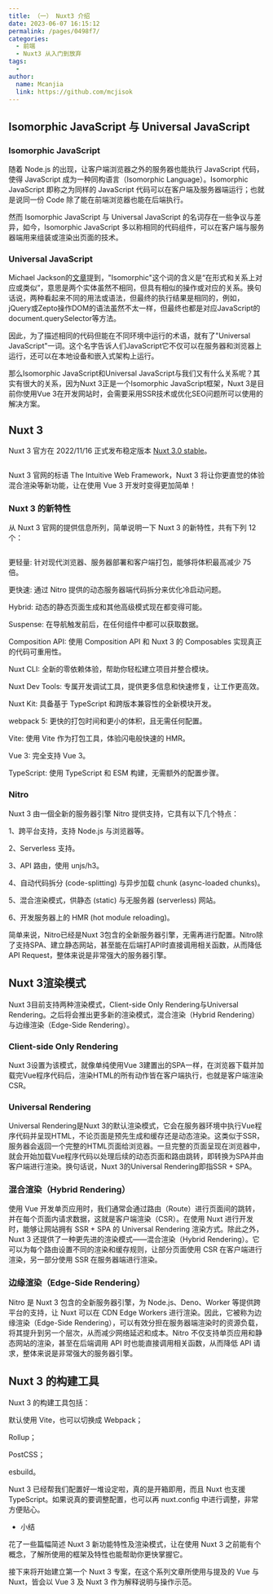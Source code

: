 ```yaml
---
title: （一） Nuxt3 介绍
date: 2023-06-07 16:15:12
permalink: /pages/0498f7/
categories:
  - 前端
  - Nuxt3 从入门到放弃
tags:
  - 
author: 
  name: Mcanjia
  link: https://github.com/mcjisok
---
```


## Isomorphic JavaScript 与 Universal JavaScript

### Isomorphic JavaScript

随着 Node.js 的出现，让客户端浏览器之外的服务器也能执行 JavaScript 代码，使得 JavaScript 成为一种同构语言（Isomorphic Language）。Isomorphic JavaScript 即称之为同样的 JavaScript 代码可以在客户端及服务器端运行；也就是说同一份 Code 除了能在前端浏览器也能在后端执行。

然而 Isomorphic JavaScript 与 Universal JavaScript 的名词存在一些争议与差异，如今，Isomorphic JavaScript 多以称相同的代码组件，可以在客户端与服务器端用来组装或渲染出页面的技术。

  


### Universal JavaScript

Michael Jackson的[文章](https://medium.com/@mjackson/universal-javascript-4761051b7ae9)提到，"Isomorphic"这个词的含义是“在形式和关系上对应或类似”，意思是两个实体虽然不相同，但具有相似的操作或对应的关系。换句话说，两种看起来不同的用法或语法，但最终的执行结果是相同的，例如，jQuery或Zepto操作DOM的语法虽然不太一样，但最终也都是对应JavaScript的document.querySelector等方法。

因此，为了描述相同的代码但能在不同环境中运行的术语，就有了"Universal JavaScript"一词。这个名字告诉人们JavaScript它不仅可以在服务器和浏览器上运行，还可以在本地设备和嵌入式架构上运行。

那么Isomorphic JavaScript和Universal JavaScript与我们又有什么关系呢？其实有很大的关系，因为Nuxt 3正是一个Isomorphic JavaScript框架，Nuxt 3是目前你使用Vue 3在开发网站时，会需要采用SSR技术或优化SEO问题所可以使用的解决方案。

  


## Nuxt 3

Nuxt 3 官方在 2022/11/16 正式发布稳定版本 [Nuxt 3.0 stable](https://github.com/nuxt/framework/releases/tag/v3.0.0)。

![]()  


Nuxt 3 官网的标语 The Intuitive Web Framework，Nuxt 3 将让你更直觉的体验混合渲染等新功能，让在使用 Vue 3 开发时变得更加简单！

### Nuxt 3 的新特性

从 Nuxt 3 官网的提供信息所列，简单说明一下 Nuxt 3 的新特性，共有下列 12 个：

![]()  


更轻量: 针对现代浏览器、服务器部署和客户端打包，能够将体积最高减少 75 倍。

更快速: 通过 Nitro 提供的动态服务器端代码拆分来优化冷启动问题。

Hybrid: 动态的静态页面生成和其他高级模式现在都变得可能。

Suspense: 在导航触发前后，在任何组件中都可以获取数据。

Composition API: 使用 Composition API 和 Nuxt 3 的 Composables 实现真正的代码可重用性。

Nuxt CLI: 全新的零依赖体验，帮助你轻松建立项目并整合模块。

Nuxt Dev Tools: 专属开发调试工具，提供更多信息和快速修复，让工作更高效。

Nuxt Kit: 具备基于 TypeScript 和跨版本兼容性的全新模块开发。

webpack 5: 更快的打包时间和更小的体积，且无需任何配置。

Vite: 使用 Vite 作为打包工具，体验闪电般快速的 HMR。

Vue 3: 完全支持 Vue 3。

TypeScript: 使用 TypeScript 和 ESM 构建，无需额外的配置步骤。

### Nitro

Nuxt 3 由一個全新的服务器引擎 Nitro 提供支持，它具有以下几个特点：

1、跨平台支持，支持 Node.js 与浏览器等。

2、Serverless 支持。

3、API 路由，使用 unjs/h3。

4、自动代码拆分 (code-splitting) 与异步加载 chunk (async-loaded chunks)。

5、混合渲染模式，供静态 (static) 与无服务器 (serverless) 网站。

6、开发服务器上的 HMR (hot module reloading)。

简单来说，Nitro已经是Nuxt 3包含的全新服务器引擎，无需再进行配置。Nitro除了支持SPA、建立静态网站，甚至能在后端打API时直接调用相关函数，从而降低API Request，整体来说是非常强大的服务器引擎。

## Nuxt 3渲染模式

Nuxt 3目前支持两种渲染模式，Client-side Only Rendering与Universal Rendering。之后将会推出更多新的渲染模式，混合渲染（Hybrid Rendering）与边缘渲染（Edge-Side Rendering）。

### Client-side Only Rendering

Nuxt 3设置为该模式，就像单纯使用Vue 3建置出的SPA一样，在浏览器下载并加载完Vue程序代码后，渲染HTML的所有动作皆在客户端执行，也就是客户端渲染CSR。

### Universal Rendering

Universal Rendering是Nuxt 3的默认渲染模式，它会在服务器环境中执行Vue程序代码并呈现HTML，不论页面是预先生成和缓存还是动态渲染。这类似于SSR，服务器会返回一个完整的HTML页面给浏览器。一旦完整的页面呈现在浏览器中，就会开始加载Vue程序代码以处理后续的动态页面和路由跳转，即转换为SPA并由客户端进行渲染。换句话说，Nuxt 3的Universal Rendering即指SSR + SPA。

  


### 混合渲染（Hybrid Rendering）

使用 Vue 开发单页应用时，我们通常会通过路由（Route）进行页面间的跳转，并在每个页面内请求数据，这就是客户端渲染（CSR）。在使用 Nuxt 进行开发时，能够让网站拥有 SSR + SPA 的 Universal Rendering 渲染方式。除此之外，Nuxt 3 还提供了一种更先进的渲染模式——混合渲染（Hybrid Rendering）。它可以为每个路由设置不同的渲染和缓存规则，让部分页面使用 CSR 在客户端进行渲染，另一部分使用 SSR 在服务器端进行渲染。

### 边缘渲染（Edge-Side Rendering）

Nitro 是 Nuxt 3 包含的全新服务器引擎，为 Node.js、Deno、Worker 等提供跨平台的支持，让 Nuxt 可以在 CDN Edge Workers 进行渲染。因此，它被称为边缘渲染（Edge-Side Rendering），可以有效分担在服务器端渲染时的资源负载，将其提升到另一个层次，从而减少网络延迟和成本。Nitro 不仅支持单页应用和静态网站的渲染，甚至在后端调用 API 时也能直接调用相关函数，从而降低 API 请求，整体来说是非常强大的服务器引擎。

  


## Nuxt 3 的构建工具

Nuxt 3 的构建工具包括：

默认使用 Vite，也可以切换成 Webpack；

Rollup；

PostCSS；

esbuild。

  


Nuxt 3 已经帮我们配置好一堆设定啦，真的是开箱即用，而且 Nuxt 也支援 TypeScript。如果说真的要调整配置，也可以再 nuxt.config 中进行调整，非常方便贴心。

* 小结

花了一些篇幅简述 Nuxt 3 新功能特性及渲染模式，让在使用 Nuxt 3 之前能有个概念，了解所使用的框架及特性也能帮助你更快掌握它。

接下来将开始建立第一个 Nuxt 3 专案，在这个系列文章所使用与提及的 Vue 与 Nuxt，皆会以 Vue 3 及 Nuxt 3 作为解释说明与操作示范。